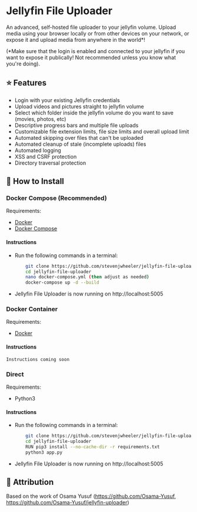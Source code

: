 # Jellyfin File Uploader
An advanced, self-hosted file uploader to your jellyfin volume.
Upload media using your browser locally or from other devices on your network, or expose it and upload media from anywhere in the world*!

(*Make sure that the login is enabled and connected to your jellyfin if you want to expose it publically! Not recommended unless you know what you're doing).

## ⭐ Features
- Login with your existing Jellyfin credentials
- Upload videos and pictures straight to jellyfin volume
- Select which folder inside the jellyfin volume do you want to save (movies, photos, etc)
- Descriptive progress bars and multiple file uploads
- Customizable file extension limits, file size limits and overall upload limit
- Automated skipping over files that can't be uploaded
- Automated cleanup of stale (incomplete uploads) files
- Automated logging
- XSS and CSRF protection
- Directory traversal protection

## 🔧 How to Install

### Docker Compose (Recommended)
Requirements:
- [Docker](https://docs.docker.com/engine/install/) 
- [Docker Compose](https://docs.docker.com/compose/install/)

#### Instructions
- Run the following commands in a terminal:
    ```bash
        git clone https://github.com/stevenjwheeler/jellyfin-file-uploader.git
        cd jellyfin-file-uploader
        nano docker-compose.yml (then adjust as needed)
        docker-compose up -d --build
    ```
- Jellyfin File Uploader is now running on http://localhost:5005

### Docker Container
Requirements:
- [Docker](https://docs.docker.com/engine/install/)

#### Instructions
    Instructions coming soon

### Direct
Requirements:
- Python3

#### Instructions
- Run the following commands in a terminal:
    ```bash
        git clone https://github.com/stevenjwheeler/jellyfin-file-uploader.git
        cd jellyfin-file-uploader
        RUN pip3 install --no-cache-dir -r requirements.txt
        python3 app.py 
    ```
- Jellyfin File Uploader is now running on http://localhost:5005

## 🧑 Attribution
Based on the work of Osama Yusuf (https://github.com/Osama-Yusuf, https://github.com/Osama-Yusuf/jellyfin-uploader)
